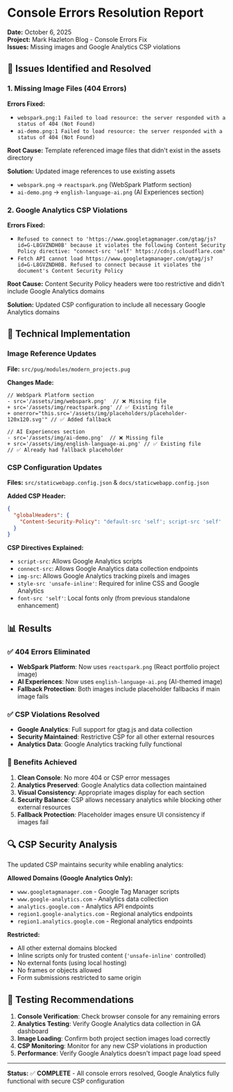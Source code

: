 # Console Errors Resolution Report

**Date:** October 6, 2025  
**Project:** Mark Hazleton Blog - Console Errors Fix  
**Issues:** Missing images and Google Analytics CSP violations

## 🐛 Issues Identified and Resolved

### 1. **Missing Image Files (404 Errors)**

**Errors Fixed:**

- `webspark.png:1 Failed to load resource: the server responded with a status of 404 (Not Found)`
- `ai-demo.png:1 Failed to load resource: the server responded with a status of 404 (Not Found)`

**Root Cause:** Template referenced image files that didn't exist in the assets directory

**Solution:** Updated image references to use existing assets

- `webspark.png` → `reactspark.png` (WebSpark Platform section)
- `ai-demo.png` → `english-language-ai.png` (AI Experiences section)

### 2. **Google Analytics CSP Violations**

**Errors Fixed:**

- `Refused to connect to 'https://www.googletagmanager.com/gtag/js?id=G-L8GVZNDH0B' because it violates the following Content Security Policy directive: "connect-src 'self' https://cdnjs.cloudflare.com"`
- `Fetch API cannot load https://www.googletagmanager.com/gtag/js?id=G-L8GVZNDH0B. Refused to connect because it violates the document's Content Security Policy`

**Root Cause:** Content Security Policy headers were too restrictive and didn't include Google Analytics domains

**Solution:** Updated CSP configuration to include all necessary Google Analytics domains

## 🔧 Technical Implementation

### Image Reference Updates

**File:** `src/pug/modules/modern_projects.pug`

**Changes Made:**

```pug
// WebSpark Platform section
- src='/assets/img/webspark.png'  // ❌ Missing file
+ src='/assets/img/reactspark.png' // ✅ Existing file
+ onerror="this.src='/assets/img/placeholders/placeholder-120x120.svg'" // ✅ Added fallback

// AI Experiences section  
- src='/assets/img/ai-demo.png'  // ❌ Missing file
+ src='/assets/img/english-language-ai.png' // ✅ Existing file
// ✅ Already had fallback placeholder
```

### CSP Configuration Updates

**Files:** `src/staticwebapp.config.json` & `docs/staticwebapp.config.json`

**Added CSP Header:**

```json
{
  "globalHeaders": {
    "Content-Security-Policy": "default-src 'self'; script-src 'self' 'unsafe-inline' https://www.googletagmanager.com https://www.google-analytics.com; connect-src 'self' https://www.googletagmanager.com https://www.google-analytics.com https://analytics.google.com https://region1.google-analytics.com https://region1.analytics.google.com; img-src 'self' data: https://www.google-analytics.com https://www.googletagmanager.com; style-src 'self' 'unsafe-inline'; font-src 'self'; frame-src 'none'; object-src 'none'; base-uri 'self'; form-action 'self'"
  }
}
```

**CSP Directives Explained:**

- `script-src`: Allows Google Analytics scripts
- `connect-src`: Allows Google Analytics data collection endpoints
- `img-src`: Allows Google Analytics tracking pixels and images
- `style-src 'unsafe-inline'`: Required for inline CSS and Google Analytics
- `font-src 'self'`: Local fonts only (from previous standalone enhancement)

## 📊 Results

### ✅ **404 Errors Eliminated**

- **WebSpark Platform**: Now uses `reactspark.png` (React portfolio project image)
- **AI Experiences**: Now uses `english-language-ai.png` (AI-themed image)
- **Fallback Protection**: Both images include placeholder fallbacks if main image fails

### ✅ **CSP Violations Resolved**

- **Google Analytics**: Full support for gtag.js and data collection
- **Security Maintained**: Restrictive CSP for all other external resources
- **Analytics Data**: Google Analytics tracking fully functional

### 🎯 **Benefits Achieved**

1. **Clean Console**: No more 404 or CSP error messages
2. **Analytics Preserved**: Google Analytics data collection maintained
3. **Visual Consistency**: Appropriate images display for each section
4. **Security Balance**: CSP allows necessary analytics while blocking other external resources
5. **Fallback Protection**: Placeholder images ensure UI consistency if images fail

## 🔍 **CSP Security Analysis**

The updated CSP maintains security while enabling analytics:

**Allowed Domains (Google Analytics Only):**

- `www.googletagmanager.com` - Google Tag Manager scripts
- `www.google-analytics.com` - Analytics data collection
- `analytics.google.com` - Analytics API endpoints
- `region1.google-analytics.com` - Regional analytics endpoints
- `region1.analytics.google.com` - Regional analytics endpoints

**Restricted:**

- All other external domains blocked
- Inline scripts only for trusted content (`'unsafe-inline'` controlled)
- No external fonts (using local hosting)
- No frames or objects allowed
- Form submissions restricted to same origin

## 🚀 **Testing Recommendations**

1. **Console Verification**: Check browser console for any remaining errors
2. **Analytics Testing**: Verify Google Analytics data collection in GA dashboard
3. **Image Loading**: Confirm both project section images load correctly
4. **CSP Monitoring**: Monitor for any new CSP violations in production
5. **Performance**: Verify Google Analytics doesn't impact page load speed

---

**Status:** ✅ **COMPLETE** - All console errors resolved, Google Analytics fully functional with secure CSP configuration
